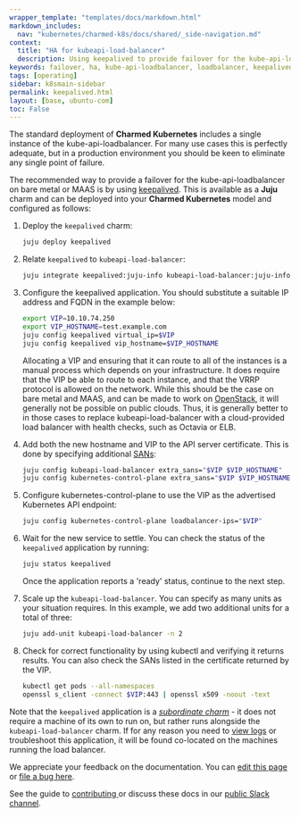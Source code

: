 ```yaml
---
wrapper_template: "templates/docs/markdown.html"
markdown_includes:
  nav: "kubernetes/charmed-k8s/docs/shared/_side-navigation.md"
context:
  title: "HA for kubeapi-load-balancer"
  description: Using keepalived to provide failover for the kube-api-loadbalancer .
keywords: failover, ha, kube-api-loadbalancer, loadbalancer, keepalived
tags: [operating]
sidebar: k8smain-sidebar
permalink: keepalived.html
layout: [base, ubuntu-com]
toc: False
---
```


The standard deployment of **Charmed Kubernetes** includes a single instance
of the kube-api-loadbalancer. For many use cases this is perfectly adequate,
but in a production environment you should be keen to eliminate any single
point of failure.

The recommended way to provide a failover for the kube-api-loadbalancer on bare
metal or MAAS is by using [keepalived][keepalived-home]. This is available as a
**Juju** charm and can be deployed into your **Charmed Kubernetes** model and
configured as follows:

1. Deploy the `keepalived` charm:
    ```bash
    juju deploy keepalived
    ```

1. Relate `keepalived` to `kubeapi-load-balancer`:
    ```bash
    juju integrate keepalived:juju-info kubeapi-load-balancer:juju-info
    ```

1. Configure the keepalived application. You should substitute a suitable IP address and
     FQDN in the example below:
    ```bash
    export VIP=10.10.74.250
    export VIP_HOSTNAME=test.example.com
    juju config keepalived virtual_ip=$VIP
    juju config keepalived vip_hostname=$VIP_HOSTNAME
    ```
    Allocating a VIP and ensuring that it can route to all of the instances is a manual
    process which depends on your infrastructure.  It does require that the VIP be able
    to route to each instance, and that the VRRP protocol is allowed on the network.
    While this should be the case on bare metal and MAAS, and can be made to
    work on [OpenStack][openstack-vip], it will generally not be possible on
    public clouds. Thus, it is generally better to in those cases to replace
    kubeapi-load-balancer with a cloud-provided load balancer with health
    checks, such as Octavia or ELB.

1.  Add both the new hostname and VIP to the API server certificate. This is done by specifying
    additional [SANs][]:
    ```bash
    juju config kubeapi-load-balancer extra_sans="$VIP $VIP_HOSTNAME"
    juju config kubernetes-control-plane extra_sans="$VIP $VIP_HOSTNAME"
    ```

1. Configure kubernetes-control-plane to use the VIP as the advertised Kubernetes API endpoint:
    ```bash
    juju config kubernetes-control-plane loadbalancer-ips="$VIP"
    ```

1. Wait for the new service to settle. You can check the status of the `keepalived`
    application by running:
    ```bash
    juju status keepalived
    ```
    Once the application reports a 'ready' status, continue to the next step.

1. Scale up the `kubeapi-load-balancer`. You can specify as many units as your situation requires.
    In this example, we add two additional units for a total of three:
    ```bash
    juju add-unit kubeapi-load-balancer -n 2
    ```

1. Check for correct functionality by using kubectl and verifying it returns results. You can also check the SANs listed in the certificate returned by the VIP.
    ```bash
    kubectl get pods --all-namespaces
    openssl s_client -connect $VIP:443 | openssl x509 -noout -text
    ```

Note that the `keepalived` application is a
[_subordinate charm_][subordinate-charm] - it does not require a machine of its
own to run on, but rather runs alongside the `kubeapi-load-balancer` charm. If
for any reason you need to [view logs][logging-doc] or troubleshoot this
application, it will be found co-located on the machines running the load
balancer.

<!--LINKS-->
[keepalived-home]: http://www.keepalived.org/
[SANs]: https://www.openssl.org/docs/manmaster/man5/x509v3_config.html#Subject-Alternative-Name
[logging-doc]: /kubernetes/charmed-k8s/docs/logging
[subordinate-charm]: https://documentation.ubuntu.com/juju/3.6/howto/manage-charms
[openstack-vip]: https://medium.com/jexia/virtual-ip-with-openstack-neutron-dd9378a48bdf

<!-- FEEDBACK -->
<div class="p-notification--information">
  <div class="p-notification__content">
    <p class="p-notification__message">We appreciate your feedback on the documentation. You can
    <a href="https://github.com/charmed-kubernetes/kubernetes-docs/edit/main/pages/k8s/keepalived.md" >edit this page</a>
    or
    <a href="https://github.com/charmed-kubernetes/kubernetes-docs/issues/new">file a bug here</a>.</p>
    <p>See the guide to <a href="/kubernetes/charmed-k8s/docs/how-to-contribute"> contributing </a> or discuss these docs in our <a href="https://kubernetes.slack.com/archives/CG1V2CAMB"> public Slack channel</a>.</p>
  </div>
</div>

